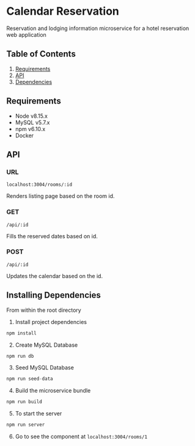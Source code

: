 # Calendar Reservation
Reservation and lodging information microservice for a hotel reservation web application

## Table of Contents
1. [Requirements](#requirements)
1. [API](#API)
1. [Dependencies](#Installing-Dependencies)

## Requirements
- Node v8.15.x
- MySQL v5.7.x
- npm v6.10.x
- Docker

## API
### URL
`localhost:3004/rooms/:id`

Renders listing page based on the room id.

### GET
`/api/:id`

Fills the reserved dates based on id.

### POST
`/api/:id`

Updates the calendar based on the id.

## Installing Dependencies
From within the root directory

1. Install project dependencies
```javascript
npm install
```

2. Create MySQL Database
```javascript
npm run db
```

3. Seed MySQL Database
```javascript
npm run seed-data
```

4. Build the microservice bundle
```javascript
npm run build
```

5. To start the server
```javascript
npm run server
```

6. Go to see the component at `localhost:3004/rooms/1`
